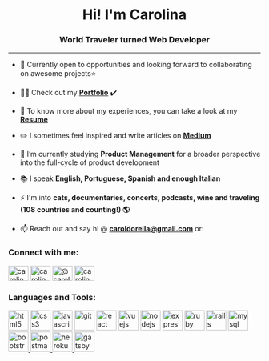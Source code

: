 <h1 align="center">Hi! I'm Carolina</h1>
<h3 align="center">World Traveler turned Web Developer</h3>

<hr>

- 👯 Currently open to opportunities and looking forward to collaborating on awesome projects⭐

- 👩‍💻 Check out my **[Portfolio](https://www.carolinadorella.com/)** ✔️

- 📄 To know more about my experiences, you can take a look at my **[Resume](https://drive.google.com/file/d/1fG6CyPso9AnwvsLvW3xpRFnD9tiZidVC/view)**

- ✏️ I sometimes feel inspired and write articles on **[Medium](https://medium.com/@caroldorella)**

- 🌱 I’m currently studying **Product Management** for a broader perspective into the full-cycle of product development 

- 📚 I speak **English, Portuguese, Spanish and enough Italian**

- ⚡ I'm into **cats, documentaries, concerts, podcasts, wine and traveling (108 countries and counting!) 🌎**

- 📫 Reach out and say hi @ **caroldorella@gmail.com** or:

<h3 align="left">Connect with me:</h3>
<p align="left">
<a href="https://linkedin.com/in/carolinadorella" target="blank"><img align="center" src="https://cdn.jsdelivr.net/npm/simple-icons@3.0.1/icons/linkedin.svg" alt="carolinadorella" height="30" width="40" /></a>
<a href="https://twitter.com/carolinadorella" target="blank"><img align="center" src="https://cdn.jsdelivr.net/npm/simple-icons@3.0.1/icons/twitter.svg" alt="carolinadorella" height="30" width="40" /></a>
<a href="https://medium.com/@caroldorella" target="blank"><img align="center" src="https://cdn.jsdelivr.net/npm/simple-icons@3.0.1/icons/medium.svg" alt="@caroldorella" height="30" width="40" /></a>
<a href="https://fb.com/carolina.dorella" target="blank"><img align="center" src="https://cdn.jsdelivr.net/npm/simple-icons@3.0.1/icons/facebook.svg" alt="carolina.dorella" height="30" width="40" /></a>
</p>

<h3 align="left">Languages and Tools:</h3>
<p align="left"> <a href="https://www.w3.org/html/" target="_blank"> <img
      src="https://devicons.github.io/devicon/devicon.git/icons/html5/html5-original-wordmark.svg" alt="html5"
      width="40" height="40" /> </a>
  <a href="https://www.w3schools.com/css/" target="_blank"> <img
      src="https://devicons.github.io/devicon/devicon.git/icons/css3/css3-original-wordmark.svg" alt="css3" width="40"
      height="40" /> </a>
  <a href="https://developer.mozilla.org/en-US/docs/Web/JavaScript" target="_blank">
    <img src="https://devicons.github.io/devicon/devicon.git/icons/javascript/javascript-original.svg" alt="javascript"
      width="40" height="40" /> </a>
  <a href="https://git-scm.com/" target="_blank"> <img src="https://www.vectorlogo.zone/logos/git-scm/git-scm-icon.svg"
      alt="git" width="40" height="40" /> </a>
  <a href="https://reactjs.org/" target="_blank"> <img
      src="https://devicons.github.io/devicon/devicon.git/icons/react/react-original-wordmark.svg" alt="react"
      width="40" height="40" /> </a>
  <a href="https://vuejs.org/" target="_blank"> <img
      src="https://devicons.github.io/devicon/devicon.git/icons/vuejs/vuejs-original-wordmark.svg" alt="vuejs"
      width="40" height="40" /> </a>
  <a href="https://nodejs.org" target="_blank"> <img
      src="https://devicons.github.io/devicon/devicon.git/icons/nodejs/nodejs-original-wordmark.svg" alt="nodejs"
      width="40" height="40" /> </a>
  <a href="https://expressjs.com" target="_blank"> <img
      src="https://devicons.github.io/devicon/devicon.git/icons/express/express-original-wordmark.svg" alt="express"
      width="40" height="40" /> </a>
  <a href="https://www.ruby-lang.org/en/" target="_blank"> <img
      src="https://devicons.github.io/devicon/devicon.git/icons/ruby/ruby-original-wordmark.svg" alt="ruby" width="40"
      height="40" /> </a>
  <a href="https://rubyonrails.org" target="_blank"> <img
      src="https://devicons.github.io/devicon/devicon.git/icons/rails/rails-original-wordmark.svg" alt="rails"
      width="40" height="40" /> </a>
  <a href="https://www.mysql.com/" target="_blank"> <img
      src="https://devicons.github.io/devicon/devicon.git/icons/mysql/mysql-original-wordmark.svg" alt="mysql"
      width="40" height="40" /> </a>
    <a href="https://getbootstrap.com" target="_blank">
    <img src="https://devicons.github.io/devicon/devicon.git/icons/bootstrap/bootstrap-plain.svg" alt="bootstrap"
      width="40" height="40" /> </a>
    <a href="https://postman.com" target="_blank"> <img
      src="https://www.vectorlogo.zone/logos/getpostman/getpostman-icon.svg" alt="postman" width="40" height="40" />
  </a> 
    <a href="https://heroku.com" target="_blank"> <img src="https://www.vectorlogo.zone/logos/heroku/heroku-icon.svg"
      alt="heroku" width="40" height="40" /> </a>
  <a href="https://www.gatsbyjs.com/" target="_blank"> <img
      src="https://www.vectorlogo.zone/logos/gatsbyjs/gatsbyjs-icon.svg" alt="gatsby" width="40" height="40" /> </a></p>




